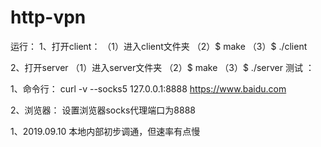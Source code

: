 # http-vpn

运行：
1、打开client：
	（1）进入client文件夹 
	（2）$ make
	（3）$ ./client 

2、打开server
	（1）进入server文件夹 
	（2）$ make 
	（3）$ ./server 
测试 ：

1、命令行：
	curl -v --socks5 127.0.0.1:8888  https://www.baidu.com

2、浏览器：
	设置浏览器socks代理端口为8888


1、2019.09.10 本地内部初步调通，但速率有点慢
